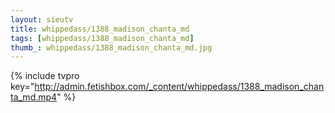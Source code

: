 ```yaml
--- 
layout: sieutv
title: whippedass/1388_madison_chanta_md
tags: [whippedass/1388_madison_chanta_md]
thumb_: whippedass/1388_madison_chanta_md.jpg
---
```

{% include tvpro key="http://admin.fetishbox.com/_content/whippedass/1388_madison_chanta_md.mp4" %} 
